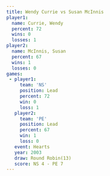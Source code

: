 ```yaml
---
title: Wendy Currie vs Susan McInnis
player1:              
  name: Currie, Wendy 
  percent: 72         
  wins: 0             
  losses: 1           
player2:              
  name: McInnis, Susan
  percent: 67         
  wins: 1             
  losses: 0           
games:
 - player1:        
     team: 'NS'    
     position: Lead
     percent: 72   
     win: 0        
     loss: 1       
   player2:        
     team: 'PE'    
     position: Lead
     percent: 67   
     win: 1        
     loss: 0       
   event: Hearts        
   year: 2003           
   draw: Round Robin(13)
   score: NS 4 - PE 7   
---
```

